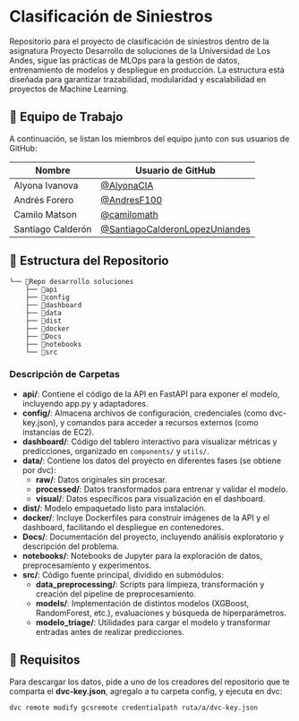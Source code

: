 
# Clasificación de Siniestros
Repositorio para el proyecto de clasificación de siniestros dentro de la asignatura Proyecto Desarrollo de soluciones de la Universidad de Los Andes, sigue las prácticas de MLOps para la gestión de datos, entrenamiento de modelos y despliegue en producción. La estructura está diseñada para garantizar trazabilidad, modularidad y escalabilidad en proyectos de Machine Learning.


## 👥 Equipo de Trabajo


A continuación, se listan los miembros del equipo junto con sus usuarios de GitHub:

| Nombre   | Usuario de GitHub  |
|----------|-------------------|
| Alyona Ivanova | [@AlyonaCIA](https://github.com/AlyonaCIA) |
| Andrés Forero  | [@AndresF100](https://github.com/AndresF100) |
| Camilo Matson | [@camilomath](https://github.com/camilomath) |
| Santiago Calderón | [@SantiagoCalderonLopezUniandes](https://github.com/SantiagoCalderonLopezUniandes)|


## 📂 Estructura del Repositorio
```
└── 📁Repo desarrollo soluciones
    ├── 📁api
    ├── 📁config
    ├── 📁dashboard
    ├── 📁data
    ├── 📁dist
    ├── 📁docker
    ├── 📁Docs
    ├── 📁notebooks
    └── 📁src
```

### Descripción de Carpetas
* **api/**: Contiene el código de la API en FastAPI para exponer el modelo, incluyendo app.py y adaptadores.
* **config/**: Almacena archivos de configuración, credenciales (como dvc-key.json), y comandos para acceder a recursos externos (como instancias de EC2).
* **dashboard/**: Código del tablero interactivo para visualizar métricas y predicciones, organizado en `components/` y `utils/`.  
* **data/**: Contiene los datos del proyecto en diferentes fases (se obtiene por dvc):  
    - **raw/**: Datos originales sin procesar.  
    - **processed/**: Datos transformados para entrenar y validar el modelo.  
    - **visual/**: Datos específicos para visualización en el dashboard.
* **dist/**: Modelo empaquetado listo para instalación.
* **docker/**: Incluye Dockerfiles para construir imágenes de la API y el dashboard, facilitando el despliegue en contenedores.  
* **Docs/**: Documentación del proyecto, incluyendo análisis exploratorio y descripción del problema.  
* **notebooks/**: Notebooks de Jupyter para la exploración de datos, preprocesamiento y experimentos.  
* **src/**: Código fuente principal, dividido en submódulos:  
    - **data_preprocessing/**: Scripts para limpieza, transformación y creación del pipeline de preprocesamiento.  
    - **models/**: Implementación de distintos modelos (XGBoost, RandomForest, etc.), evaluaciones y búsqueda de hiperparámetros.  
    - **modelo_triage/**: Utilidades para cargar el modelo y transformar entradas antes de realizar predicciones.
 
  
## 🚀 Requisitos

Para descargar los datos, pide a uno de los creadores del repositorio que te comparta el **dvc-key.json**, agregalo a tu carpeta config, y ejecuta en dvc:
    
```bash
dvc remote modify gcsremote credentialpath ruta/a/dvc-key.json
```
